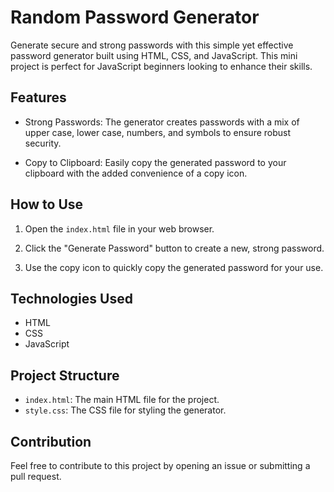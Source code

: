 # Random Password Generator

Generate secure and strong passwords with this simple yet effective password generator built using HTML, CSS, and JavaScript. This mini project is perfect for JavaScript beginners looking to enhance their skills.

## Features

- Strong Passwords: The generator creates passwords with a mix of upper case, lower case, numbers, and symbols to ensure robust security.
  
- Copy to Clipboard: Easily copy the generated password to your clipboard with the added convenience of a copy icon.

## How to Use

1. Open the `index.html` file in your web browser.

2. Click the "Generate Password" button to create a new, strong password.

3. Use the copy icon to quickly copy the generated password for your use.

## Technologies Used

- HTML
- CSS
- JavaScript

## Project Structure

- `index.html`: The main HTML file for the project.
- `style.css`: The CSS file for styling the generator.


## Contribution

Feel free to contribute to this project by opening an issue or submitting a pull request.



